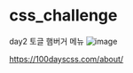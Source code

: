 # css_challenge

day2 토글 햄버거 메뉴
![image](https://github.com/yyeojung/css_challenge/assets/144653702/0f7ee809-0708-4109-aa31-92e66d51fbdb)

https://100dayscss.com/about/
